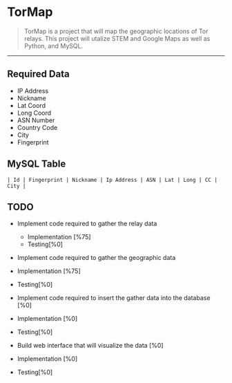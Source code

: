 # TorMap


> TorMap is a project that will map the geographic locations of 
Tor relays. This project will utalize STEM and Google Maps as well
as Python, and MySQL.
----

## Required Data
* IP Address
* Nickname
* Lat Coord
* Long Coord
* ASN Number
* Country Code
* City
* Fingerprint
	
## MySQL Table

	| Id | Fingerprint | Nickname | Ip Address | ASN | Lat | Long | CC | City |

## TODO
* Implement code required to gather the relay data
  * Implementation [%75]
  * Testing[%0]

* Implement code required to gather the geographic data
 * Implementation [%75]
 * Testing[%0]

* Implement code required to insert the gather data into the database [%0]
 * Implementation [%0]
 * Testing[%0]

* Build web interface that will visualize the data [%0]
 * Implementation [%0]
 * Testing[%0]